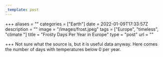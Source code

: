 ```yaml
---
_template: post
---
```


+++
aliases = ""
categories = ["Earth"]
date = 2022-01-09T17:33:57Z
description = ""
image = "/images/frost.jpeg"
tags = ["Europe", "timeless", "climate "]
title = "Frosty Days Per Year in Europe"
type = "post"
url = ""

+++
Not sure what the source is, but it is useful data anyway. Here comes the number of days with temperatures below 0 per year.
